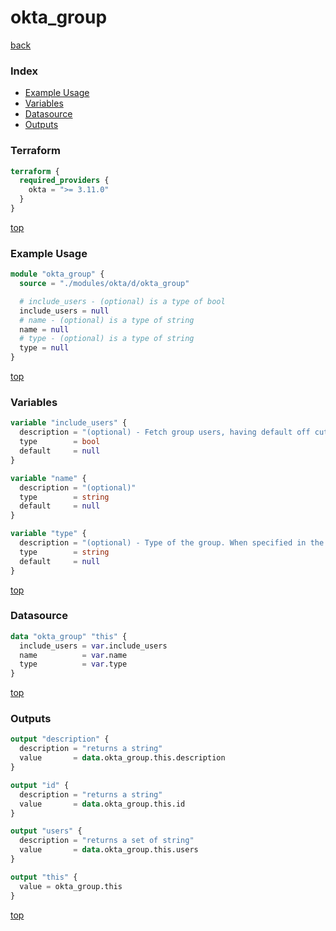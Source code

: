# okta_group

[back](../okta.md)

### Index

- [Example Usage](#example-usage)
- [Variables](#variables)
- [Datasource](#datasource)
- [Outputs](#outputs)

### Terraform

```terraform
terraform {
  required_providers {
    okta = ">= 3.11.0"
  }
}
```

[top](#index)

### Example Usage

```terraform
module "okta_group" {
  source = "./modules/okta/d/okta_group"

  # include_users - (optional) is a type of bool
  include_users = null
  # name - (optional) is a type of string
  name = null
  # type - (optional) is a type of string
  type = null
}
```

[top](#index)

### Variables

```terraform
variable "include_users" {
  description = "(optional) - Fetch group users, having default off cuts down on API calls."
  type        = bool
  default     = null
}

variable "name" {
  description = "(optional)"
  type        = string
  default     = null
}

variable "type" {
  description = "(optional) - Type of the group. When specified in the terraform resource, will act as a filter when searching for the group"
  type        = string
  default     = null
}
```

[top](#index)

### Datasource

```terraform
data "okta_group" "this" {
  include_users = var.include_users
  name          = var.name
  type          = var.type
}
```

[top](#index)

### Outputs

```terraform
output "description" {
  description = "returns a string"
  value       = data.okta_group.this.description
}

output "id" {
  description = "returns a string"
  value       = data.okta_group.this.id
}

output "users" {
  description = "returns a set of string"
  value       = data.okta_group.this.users
}

output "this" {
  value = okta_group.this
}
```

[top](#index)
